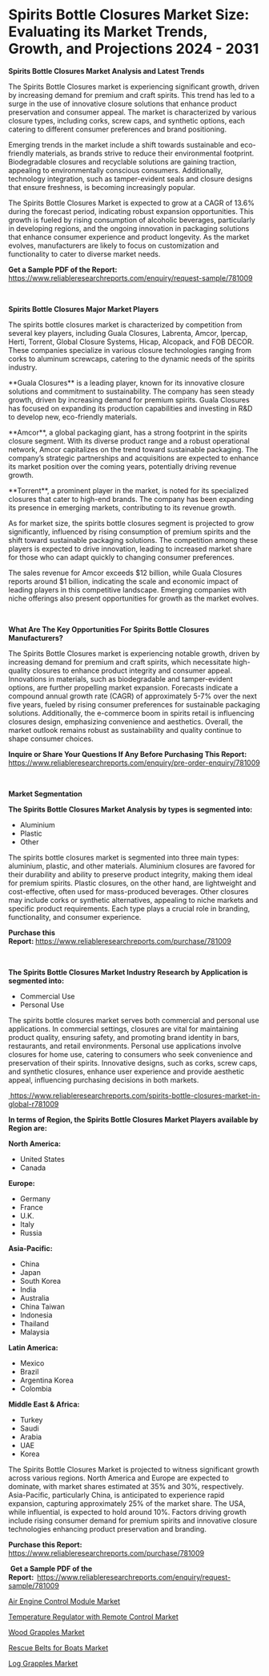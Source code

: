 <p><h1>Spirits Bottle Closures Market Size: Evaluating its Market Trends, Growth, and Projections 2024 - 2031</h1></p><p><strong>Spirits Bottle Closures Market Analysis and Latest Trends</strong></p>
<p><p>The Spirits Bottle Closures market is experiencing significant growth, driven by increasing demand for premium and craft spirits. This trend has led to a surge in the use of innovative closure solutions that enhance product preservation and consumer appeal. The market is characterized by various closure types, including corks, screw caps, and synthetic options, each catering to different consumer preferences and brand positioning.</p><p>Emerging trends in the market include a shift towards sustainable and eco-friendly materials, as brands strive to reduce their environmental footprint. Biodegradable closures and recyclable solutions are gaining traction, appealing to environmentally conscious consumers. Additionally, technology integration, such as tamper-evident seals and closure designs that ensure freshness, is becoming increasingly popular.</p><p>The Spirits Bottle Closures Market is expected to grow at a CAGR of 13.6% during the forecast period, indicating robust expansion opportunities. This growth is fueled by rising consumption of alcoholic beverages, particularly in developing regions, and the ongoing innovation in packaging solutions that enhance consumer experience and product longevity. As the market evolves, manufacturers are likely to focus on customization and functionality to cater to diverse market needs.</p></p>
<p><strong>Get a Sample PDF of the Report:&nbsp;</strong> <a href="https://www.reliableresearchreports.com/enquiry/request-sample/781009?utm_campaign=34&utm_medium=2&utm_source=Github&utm_content=ia&utm_term=15102024&utm_id=spirits-bottle-closures">https://www.reliableresearchreports.com/enquiry/request-sample/781009</a></p>
<p>&nbsp;</p>
<p><strong>Spirits Bottle Closures Major Market Players</strong></p>
<p><p>The spirits bottle closures market is characterized by competition from several key players, including Guala Closures, Labrenta, Amcor, Ipercap, Herti, Torrent, Global Closure Systems, Hicap, Alcopack, and FOB DECOR. These companies specialize in various closure technologies ranging from corks to aluminum screwcaps, catering to the dynamic needs of the spirits industry.</p><p>**Guala Closures** is a leading player, known for its innovative closure solutions and commitment to sustainability. The company has seen steady growth, driven by increasing demand for premium spirits. Guala Closures has focused on expanding its production capabilities and investing in R&D to develop new, eco-friendly materials.</p><p>**Amcor**, a global packaging giant, has a strong footprint in the spirits closure segment. With its diverse product range and a robust operational network, Amcor capitalizes on the trend toward sustainable packaging. The company’s strategic partnerships and acquisitions are expected to enhance its market position over the coming years, potentially driving revenue growth.</p><p>**Torrent**, a prominent player in the market, is noted for its specialized closures that cater to high-end brands. The company has been expanding its presence in emerging markets, contributing to its revenue growth. </p><p>As for market size, the spirits bottle closures segment is projected to grow significantly, influenced by rising consumption of premium spirits and the shift toward sustainable packaging solutions. The competition among these players is expected to drive innovation, leading to increased market share for those who can adapt quickly to changing consumer preferences.</p><p>The sales revenue for Amcor exceeds $12 billion, while Guala Closures reports around $1 billion, indicating the scale and economic impact of leading players in this competitive landscape. Emerging companies with niche offerings also present opportunities for growth as the market evolves.</p></p>
<p>&nbsp;</p>
<p><strong>What Are The Key Opportunities For Spirits Bottle Closures Manufacturers?</strong></p>
<p><p>The Spirits Bottle Closures market is experiencing notable growth, driven by increasing demand for premium and craft spirits, which necessitate high-quality closures to enhance product integrity and consumer appeal. Innovations in materials, such as biodegradable and tamper-evident options, are further propelling market expansion. Forecasts indicate a compound annual growth rate (CAGR) of approximately 5-7% over the next five years, fueled by rising consumer preferences for sustainable packaging solutions. Additionally, the e-commerce boom in spirits retail is influencing closures design, emphasizing convenience and aesthetics. Overall, the market outlook remains robust as sustainability and quality continue to shape consumer choices.</p></p>
<p><strong>Inquire or Share Your Questions If Any Before Purchasing This Report:</strong> <a href="https://www.reliableresearchreports.com/enquiry/pre-order-enquiry/781009?utm_campaign=34&utm_medium=2&utm_source=Github&utm_content=ia&utm_term=15102024&utm_id=spirits-bottle-closures">https://www.reliableresearchreports.com/enquiry/pre-order-enquiry/781009</a></p>
<p>&nbsp;</p>
<p><strong>Market Segmentation</strong></p>
<p><strong>The Spirits Bottle Closures Market Analysis by types is segmented into:</strong></p>
<p><ul><li>Aluminium</li><li>Plastic</li><li>Other</li></ul></p>
<p><p>The spirits bottle closures market is segmented into three main types: aluminium, plastic, and other materials. Aluminium closures are favored for their durability and ability to preserve product integrity, making them ideal for premium spirits. Plastic closures, on the other hand, are lightweight and cost-effective, often used for mass-produced beverages. Other closures may include corks or synthetic alternatives, appealing to niche markets and specific product requirements. Each type plays a crucial role in branding, functionality, and consumer experience.</p></p>
<p><strong>Purchase this Report:&nbsp;</strong><a href="https://www.reliableresearchreports.com/purchase/781009?utm_campaign=34&utm_medium=2&utm_source=Github&utm_content=ia&utm_term=15102024&utm_id=spirits-bottle-closures">https://www.reliableresearchreports.com/purchase/781009</a></p>
<p>&nbsp;</p>
<p><strong>The Spirits Bottle Closures Market Industry Research by Application is segmented into:</strong></p>
<p><ul><li>Commercial Use</li><li>Personal Use</li></ul></p>
<p><p>The spirits bottle closures market serves both commercial and personal use applications. In commercial settings, closures are vital for maintaining product quality, ensuring safety, and promoting brand identity in bars, restaurants, and retail environments. Personal use applications involve closures for home use, catering to consumers who seek convenience and preservation of their spirits. Innovative designs, such as corks, screw caps, and synthetic closures, enhance user experience and provide aesthetic appeal, influencing purchasing decisions in both markets.</p></p>
<p><a href="https://www.reliableresearchreports.com/spirits-bottle-closures-market-in-global-r781009?utm_campaign=34&utm_medium=2&utm_source=Github&utm_content=ia&utm_term=15102024&utm_id=spirits-bottle-closures">&nbsp;https://www.reliableresearchreports.com/spirits-bottle-closures-market-in-global-r781009</a></p>
<p><strong>In terms of Region, the Spirits Bottle Closures Market Players available by Region are:</strong></p>
<p>
    <p> <strong> North America: </strong>
        <ul>
            <li>United States</li>
            <li>Canada</li>
        </ul>
        </p> 
    <p> <strong> Europe: </strong>
        <ul>
            <li>Germany</li>
            <li>France</li>
            <li>U.K.</li>
            <li>Italy</li>
            <li>Russia</li>
        </ul>
        </p> 
    <p> <strong> Asia-Pacific: </strong>
        <ul>
            <li>China</li>
            <li>Japan</li>
            <li>South Korea</li>
            <li>India</li>
            <li>Australia</li>
            <li>China Taiwan</li>
            <li>Indonesia</li>
            <li>Thailand</li>
            <li>Malaysia</li>
        </ul>
        </p> 
    <p> <strong> Latin America: </strong>
        <ul>
            <li>Mexico</li>
            <li>Brazil</li>
            <li>Argentina Korea</li>
            <li>Colombia</li>
        </ul>
        </p> 
    <p> <strong> Middle East & Africa: </strong>
        <ul>
            <li>Turkey</li>
            <li>Saudi</li>
            <li>Arabia</li>
            <li>UAE</li>
            <li>Korea</li>
        </ul>
    </p>
    </p>
<p><p>The Spirits Bottle Closures Market is projected to witness significant growth across various regions. North America and Europe are expected to dominate, with market shares estimated at 35% and 30%, respectively. Asia-Pacific, particularly China, is anticipated to experience rapid expansion, capturing approximately 25% of the market share. The USA, while influential, is expected to hold around 10%. Factors driving growth include rising consumer demand for premium spirits and innovative closure technologies enhancing product preservation and branding.</p></p>
<p><strong>Purchase this Report: </strong><a href="https://www.reliableresearchreports.com/purchase/781009?utm_campaign=34&utm_medium=2&utm_source=Github&utm_content=ia&utm_term=15102024&utm_id=spirits-bottle-closures">https://www.reliableresearchreports.com/purchase/781009</a></p>
<p>&nbsp;<strong>Get a Sample PDF of the Report:&nbsp;&nbsp;</strong><a href="https://www.reliableresearchreports.com/enquiry/request-sample/781009?utm_campaign=34&utm_medium=2&utm_source=Github&utm_content=ia&utm_term=15102024&utm_id=spirits-bottle-closures">https://www.reliableresearchreports.com/enquiry/request-sample/781009</a></p>
<p><strong></strong></p>
<p><p><a href="https://www.linkedin.com/pulse/navigating-global-air-engine-control-module-market-from-trends-1txwc?utm_campaign=34&utm_medium=2&utm_source=Github&utm_content=ia&utm_term=15102024&utm_id=spirits-bottle-closures">Air Engine Control Module Market</a></p><p><a href="https://github.com/fannklhimesu/Market-Research-Report-List-1/blob/main/temperature-regulator-with-remote-control-market.md?utm_campaign=34&utm_medium=2&utm_source=Github&utm_content=ia&utm_term=15102024&utm_id=spirits-bottle-closures">Temperature Regulator with Remote Control Market</a></p><p><a href="https://issuu.com/reportprime-2/docs/wood-grapples-market-size-2030.pptx_97ba7a7b1f2efb?utm_campaign=34&utm_medium=2&utm_source=Github&utm_content=ia&utm_term=15102024&utm_id=spirits-bottle-closures">Wood Grapples Market</a></p><p><a href="https://github.com/Alanbrewer218/Market-Research-Report-List-1/blob/main/rescue-belts-for-boats-market.md?utm_campaign=34&utm_medium=2&utm_source=Github&utm_content=ia&utm_term=15102024&utm_id=spirits-bottle-closures">Rescue Belts for Boats Market</a></p><p><a href="https://issuu.com/reportprime-2/docs/log-grapples-market-size-2030.pptx_a31578ea09b753?utm_campaign=34&utm_medium=2&utm_source=Github&utm_content=ia&utm_term=15102024&utm_id=spirits-bottle-closures">Log Grapples Market</a></p></p>